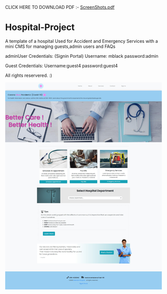 CLICK HERE TO DOWNLOAD PDF :- [ScreenShots.pdf](https://github.com/SProga/Hospital-Project/files/6852708/ScreenShots.pdf)


# Hospital-Project
A template of a hospital Used for Accident and Emergency Services with a mini CMS for managing guests,admin users and FAQs 

adminUser Credentials:
(Signin Portal)
Username: mblack
password:admin

Guest Credentials:
Username:guest4
password:guest4

All rights reservered. :)

<img src="./home.png" />
